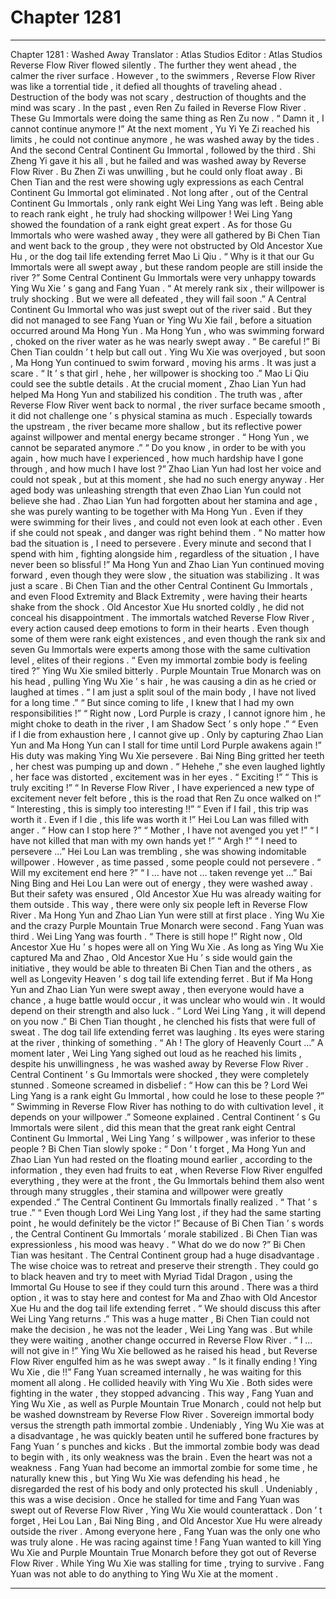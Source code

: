 
# Chapter 1281


---

Chapter 1281 : Washed Away
Translator :
Atlas Studios
Editor :
Atlas Studios
Reverse Flow River flowed silently .
The further they went ahead , the calmer the river surface .
However , to the swimmers , Reverse Flow River was like a torrential tide , it defied all thoughts of traveling ahead .
Destruction of the body was not scary , destruction of thoughts and the mind was scary .
In the past , even Ren Zu failed in Reverse Flow River . These Gu Immortals were doing the same thing as Ren Zu now .
“ Damn it , I cannot continue anymore !” At the next moment , Yu Yi Ye Zi reached his limits , he could not continue anymore , he was washed away by the tides .
And the second Central Continent Gu Immortal , followed by the third .
Shi Zheng Yi gave it his all , but he failed and was washed away by Reverse Flow River .
Bu Zhen Zi was unwilling , but he could only float away .
Bi Chen Tian and the rest were showing ugly expressions as each Central Continent Gu Immortal got eliminated .
Not long after , out of the Central Continent Gu Immortals , only rank eight Wei Ling Yang was left .
Being able to reach rank eight , he truly had shocking willpower !
Wei Ling Yang showed the foundation of a rank eight great expert .
As for those Gu Immortals who were washed away , they were all gathered by Bi Chen Tian and went back to the group , they were not obstructed by Old Ancestor Xue Hu , or the dog tail life extending ferret Mao Li Qiu .
“ Why is it that our Gu Immortals were all swept away , but these random people are still inside the river ?” Some Central Continent Gu Immortals were very unhappy towards Ying Wu Xie ’ s gang and Fang Yuan .
“ At merely rank six , their willpower is truly shocking . But we were all defeated , they will fail soon .” A Central Continent Gu Immortal who was just swept out of the river said .
But they did not managed to see Fang Yuan or Ying Wu Xie fail , before a situation occurred around Ma Hong Yun .
Ma Hong Yun , who was swimming forward , choked on the river water as he was nearly swept away .
“ Be careful !” Bi Chen Tian couldn ’ t help but call out .
Ying Wu Xie was overjoyed , but soon , Ma Hong Yun continued to swim forward , moving his arms .
It was just a scare .
“ It ’ s that girl , hehe , her willpower is shocking too .” Mao Li Qiu could see the subtle details .
At the crucial moment , Zhao Lian Yun had helped Ma Hong Yun and stabilized his condition .
The truth was , after Reverse Flow River went back to normal , the river surface became smooth , it did not challenge one ’ s physical stamina as much . Especially towards the upstream , the river became more shallow , but its reflective power against willpower and mental energy became stronger .
“ Hong Yun , we cannot be separated anymore .”
“ Do you know , in order to be with you again , how much have I experienced , how much hardship have I gone through , and how much I have lost ?”
Zhao Lian Yun had lost her voice and could not speak , but at this moment , she had no such energy anyway .
Her aged body was unleashing strength that even Zhao Lian Yun could not believe she had .
Zhao Lian Yun had forgotten about her stamina and age , she was purely wanting to be together with Ma Hong Yun .
Even if they were swimming for their lives , and could not even look at each other .
Even if she could not speak , and danger was right behind them .
“ No matter how bad the situation is , I need to persevere . Every minute and second that I spend with him , fighting alongside him , regardless of the situation , I have never been so blissful !”
Ma Hong Yun and Zhao Lian Yun continued moving forward , even though they were slow , the situation was stabilizing .
It was just a scare .
Bi Chen Tian and the other Central Continent Gu Immortals , and even Flood Extremity and Black Extremity , were having their hearts shake from the shock .
Old Ancestor Xue Hu snorted coldly , he did not conceal his disappointment .
The immortals watched Reverse Flow River , every action caused deep emotions to form in their hearts .
Even though some of them were rank eight existences , and even though the rank six and seven Gu Immortals were experts among those with the same cultivation level , elites of their regions .
“ Even my immortal zombie body is feeling tired ?” Ying Wu Xie smiled bitterly .
Purple Mountain True Monarch was on his head , pulling Ying Wu Xie ’ s hair , he was causing a din as he cried or laughed at times .
“ I am just a split soul of the main body , I have not lived for a long time .”
“ But since coming to life , I knew that I had my own responsibilities !”
“ Right now , Lord Purple is crazy , I cannot ignore him , he might choke to death in the river , I am Shadow Sect ’ s only hope .”
“ Even if I die from exhaustion here , I cannot give up . Only by capturing Zhao Lian Yun and Ma Hong Yun can I stall for time until Lord Purple awakens again !”
His duty was making Ying Wu Xie persevere .
Bai Ning Bing gritted her teeth , her chest was pumping up and down .
“ Hehehe ,” she even laughed lightly , her face was distorted , excitement was in her eyes .
“ Exciting !”
“ This is truly exciting !”
“ In Reverse Flow River , I have experienced a new type of excitement never felt before , this is the road that Ren Zu once walked on !”
“ Interesting , this is simply too interesting !!”
“ Even if I fail , this trip was worth it . Even if I die , this life was worth it !”
Hei Lou Lan was filled with anger .
“ How can I stop here ?”
“ Mother , I have not avenged you yet !”
“ I have not killed that man with my own hands yet !”
“ Argh !”
“ I need to persevere …”
Hei Lou Lan was trembling , she was showing indomitable willpower .
However , as time passed , some people could not persevere .
“ Will my excitement end here ?”
“ I … have not … taken revenge yet …”
Bai Ning Bing and Hei Lou Lan were out of energy , they were washed away .
But their safety was ensured , Old Ancestor Xue Hu was already waiting for them outside .
This way , there were only six people left in Reverse Flow River .
Ma Hong Yun and Zhao Lian Yun were still at first place .
Ying Wu Xie and the crazy Purple Mountain True Monarch were second .
Fang Yuan was third .
Wei Ling Yang was fourth .
“ There is still hope !” Right now , Old Ancestor Xue Hu ’ s hopes were all on Ying Wu Xie .
As long as Ying Wu Xie captured Ma and Zhao , Old Ancestor Xue Hu ’ s side would gain the initiative , they would be able to threaten Bi Chen Tian and the others , as well as Longevity Heaven ’ s dog tail life extending ferret .
But if Ma Hong Yun and Zhao Lian Yun were swept away , then everyone would have a chance , a huge battle would occur , it was unclear who would win . It would depend on their strength and also luck .
“ Lord Wei Ling Yang , it will depend on you now .” Bi Chen Tian thought , he clenched his fists that were full of sweat .
The dog tail life extending ferret was laughing .
Its eyes were staring at the river , thinking of something .
“ Ah ! The glory of Heavenly Court …” A moment later , Wei Ling Yang sighed out loud as he reached his limits , despite his unwillingness , he was washed away by Reverse Flow River .
Central Continent ’ s Gu Immortals were shocked , they were completely stunned .
Someone screamed in disbelief : “ How can this be ? Lord Wei Ling Yang is a rank eight Gu Immortal , how could he lose to these people ?”
“ Swimming in Reverse Flow River has nothing to do with cultivation level , it depends on your willpower .” Someone explained .
Central Continent ’ s Gu Immortals were silent , did this mean that the great rank eight Central Continent Gu Immortal , Wei Ling Yang ’ s willpower , was inferior to these people ?
Bi Chen Tian slowly spoke : “ Don ’ t forget , Ma Hong Yun and Zhao Lian Yun had rested on the floating mound earlier , according to the information , they even had fruits to eat , when Reverse Flow River engulfed everything , they were at the front , the Gu Immortals behind them also went through many struggles , their stamina and willpower were greatly expended .”
The Central Continent Gu Immortals finally realized .
“ That ’ s true .”
“ Even though Lord Wei Ling Yang lost , if they had the same starting point , he would definitely be the victor !”
Because of Bi Chen Tian ’ s words , the Central Continent Gu Immortals ’ morale stabilized .
Bi Chen Tian was expressionless , his mood was heavy .
“ What do we do now ?” Bi Chen Tian was hesitant .
The Central Continent group had a huge disadvantage .
The wise choice was to retreat and preserve their strength . They could go to black heaven and try to meet with Myriad Tidal Dragon , using the Immortal Gu House to see if they could turn this around .
There was a third option , it was to stay here and contest for Ma and Zhao with Old Ancestor Xue Hu and the dog tail life extending ferret .
“ We should discuss this after Wei Ling Yang returns .” This was a huge matter , Bi Chen Tian could not make the decision , he was not the leader , Wei Ling Yang was .
But while they were waiting , another change occurred in Reverse Flow River .
“ I … will not give in !” Ying Wu Xie bellowed as he raised his head , but Reverse Flow River engulfed him as he was swept away .
“ Is it finally ending ! Ying Wu Xie , die !!” Fang Yuan screamed internally , he was waiting for this moment all along .
He collided heavily with Ying Wu Xie .
Both sides were fighting in the water , they stopped advancing .
This way , Fang Yuan and Ying Wu Xie , as well as Purple Mountain True Monarch , could not help but be washed downstream by Reverse Flow River .
Sovereign immortal body versus the strength path immortal zombie .
Undeniably , Ying Wu Xie was at a disadvantage , he was quickly beaten until he suffered bone fractures by Fang Yuan ’ s punches and kicks .
But the immortal zombie body was dead to begin with , its only weakness was the brain . Even the heart was not a weakness .
Fang Yuan had become an immortal zombie for some time , he naturally knew this , but Ying Wu Xie was defending his head , he disregarded the rest of his body and only protected his skull .
Undeniably , this was a wise decision .
Once he stalled for time and Fang Yuan was swept out of Reverse Flow River , Ying Wu Xie would counterattack .
Don ’ t forget , Hei Lou Lan , Bai Ning Bing , and Old Ancestor Xue Hu were already outside the river .
Among everyone here , Fang Yuan was the only one who was truly alone .
He was racing against time !
Fang Yuan wanted to kill Ying Wu Xie and Purple Mountain True Monarch before they got out of Reverse Flow River .
While Ying Wu Xie was stalling for time , trying to survive .
Fang Yuan was not able to do anything to Ying Wu Xie at the moment .

---

